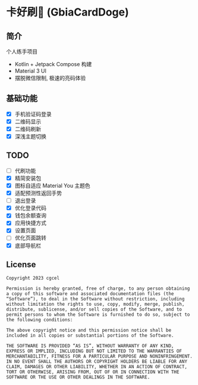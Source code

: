 # 卡好刷🐶 (GbiaCardDoge)

## 简介

个人练手项目

- Kotlin + Jetpack Compose 构建
- Material 3 UI
- 摆脱微信限制, 极速的亮码体验

## 基础功能

- [x] 手机验证码登录
- [x] 二维码显示
- [x] 二维码刷新
- [x] 深浅主题切换

## TODO

- [ ] 代刷功能
- [x] 精简安装包
- [x] 图标自适应 Material You 主题色
- [x] 适配预测性返回手势
- [ ] 退出登录
- [x] 优化登录代码
- [x] 钱包余额查询
- [x] 应用快捷方式
- [x] 设置页面
- [ ] 优化页面跳转
- [x] 底部导航栏

## License

```
Copyright 2023 cgcel

Permission is hereby granted, free of charge, to any person obtaining a copy of this software and associated documentation files (the “Software”), to deal in the Software without restriction, including without limitation the rights to use, copy, modify, merge, publish, distribute, sublicense, and/or sell copies of the Software, and to permit persons to whom the Software is furnished to do so, subject to the following conditions:

The above copyright notice and this permission notice shall be included in all copies or substantial portions of the Software.

THE SOFTWARE IS PROVIDED “AS IS”, WITHOUT WARRANTY OF ANY KIND, EXPRESS OR IMPLIED, INCLUDING BUT NOT LIMITED TO THE WARRANTIES OF MERCHANTABILITY, FITNESS FOR A PARTICULAR PURPOSE AND NONINFRINGEMENT. IN NO EVENT SHALL THE AUTHORS OR COPYRIGHT HOLDERS BE LIABLE FOR ANY CLAIM, DAMAGES OR OTHER LIABILITY, WHETHER IN AN ACTION OF CONTRACT, TORT OR OTHERWISE, ARISING FROM, OUT OF OR IN CONNECTION WITH THE SOFTWARE OR THE USE OR OTHER DEALINGS IN THE SOFTWARE.
```
